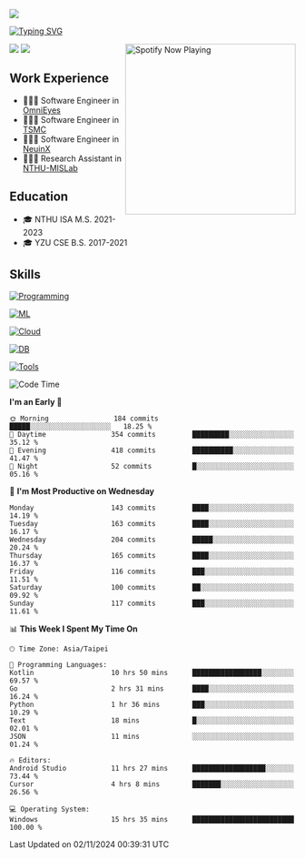 ![](https://komarev.com/ghpvc/?username=peter0512lee&color=ff69b4)

[![Typing SVG](https://readme-typing-svg.herokuapp.com?color=F742BA&size=20&lines=Hi!+I'm+JYL)](https://git.io/typing-svg)

[<img src="https://spotify-now-playing.peter0512lee.vercel.app/api/spotify-playing" alt="Spotify Now Playing" width="300" align="right" />](https://open.spotify.com/user/21iyoswqgnkoe7peuesmqnhgy)

![](https://leetcard.jacoblin.cool/peter0512lee?theme=dark)
![](https://github-readme-activity-graph.vercel.app/graph?username=peter0512lee&theme=github)

## Work Experience
- 🧑🏻‍💻 Software Engineer in [OmniEyes](https://www.theomnieyes.com/)
- 🧑🏻‍💻 Software Engineer in [TSMC](https://www.tsmc.com/)
- 🧑🏻‍💻 Software Engineer in [NeuinX](https://neuinx.com/)
- 🧑🏻‍💻 Research Assistant in [NTHU-MISLab](https://mislab.cs.nthu.edu.tw/)

## Education
- 🎓 NTHU ISA M.S. 2021-2023
- 🎓 YZU CSE B.S. 2017-2021

## Skills
[![Programming](https://skillicons.dev/icons?i=cpp,py,kotlin)](https://skillicons.dev)

[![ML](https://skillicons.dev/icons?i=pytorch,opencv,sklearn)](https://skillicons.dev)

<!-- [![Web](https://skillicons.dev/icons?i=html,css,react,tailwind,nodejs,vite)](https://skillicons.dev) -->

[![Cloud](https://skillicons.dev/icons?i=aws,azure,docker,k8s)](https://skillicons.dev)

[![DB](https://skillicons.dev/icons?i=postgresql,firebase,sqlite,mongodb)](https://skillicons.dev)

[![Tools](https://skillicons.dev/icons?i=git,github,githubactions,vscode,postman,anaconda,androidstudio)](https://skillicons.dev)

<!--
<table><tr><td valign="top" width="50%">

<img src="https://github-readme-stats-sigma-five.vercel.app/api?username=peter0512lee&hide_border=true&show_icons=true&locale=en&layout=compact&theme=dracula" align="left" style="width: 100%" />

</td><td valign="top" width="50%">

<img src="https://github-readme-stats-sigma-five.vercel.app/api/top-langs?username=peter0512lee&hide_border=true&show_icons=true&locale=en&layout=compact&theme=dracula" align="left" style="width: 100%" />

</td></tr></table>  
-->

<!--START_SECTION:waka-->
![Code Time](http://img.shields.io/badge/Code%20Time-1%2C364%20hrs%2048%20mins-blue)

**I'm an Early 🐤** 

```text
🌞 Morning                184 commits         █████░░░░░░░░░░░░░░░░░░░░   18.25 % 
🌆 Daytime                354 commits         █████████░░░░░░░░░░░░░░░░   35.12 % 
🌃 Evening                418 commits         ██████████░░░░░░░░░░░░░░░   41.47 % 
🌙 Night                  52 commits          █░░░░░░░░░░░░░░░░░░░░░░░░   05.16 % 
```
📅 **I'm Most Productive on Wednesday** 

```text
Monday                   143 commits         ████░░░░░░░░░░░░░░░░░░░░░   14.19 % 
Tuesday                  163 commits         ████░░░░░░░░░░░░░░░░░░░░░   16.17 % 
Wednesday                204 commits         █████░░░░░░░░░░░░░░░░░░░░   20.24 % 
Thursday                 165 commits         ████░░░░░░░░░░░░░░░░░░░░░   16.37 % 
Friday                   116 commits         ███░░░░░░░░░░░░░░░░░░░░░░   11.51 % 
Saturday                 100 commits         ██░░░░░░░░░░░░░░░░░░░░░░░   09.92 % 
Sunday                   117 commits         ███░░░░░░░░░░░░░░░░░░░░░░   11.61 % 
```


📊 **This Week I Spent My Time On** 

```text
🕑︎ Time Zone: Asia/Taipei

💬 Programming Languages: 
Kotlin                   10 hrs 50 mins      █████████████████░░░░░░░░   69.57 % 
Go                       2 hrs 31 mins       ████░░░░░░░░░░░░░░░░░░░░░   16.24 % 
Python                   1 hr 36 mins        ███░░░░░░░░░░░░░░░░░░░░░░   10.29 % 
Text                     18 mins             █░░░░░░░░░░░░░░░░░░░░░░░░   02.01 % 
JSON                     11 mins             ░░░░░░░░░░░░░░░░░░░░░░░░░   01.24 % 

🔥 Editors: 
Android Studio           11 hrs 27 mins      ██████████████████░░░░░░░   73.44 % 
Cursor                   4 hrs 8 mins        ███████░░░░░░░░░░░░░░░░░░   26.56 % 

💻 Operating System: 
Windows                  15 hrs 35 mins      █████████████████████████   100.00 % 
```


 Last Updated on 02/11/2024 00:39:31 UTC
<!--END_SECTION:waka-->


<!--
**peter0512lee/peter0512lee** is a ✨ _special_ ✨ repository because its `README.md` (this file) appears on your GitHub profile.

